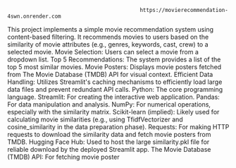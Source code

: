                                               https://movierecommendation-4swn.onrender.com
This project implements a simple movie recommendation system using content-based filtering. It recommends movies to users based on the similarity of movie 
attributes (e.g., genres, keywords, cast, crew) to a selected movie.
Movie Selection: Users can select a movie from a dropdown list.
Top 5 Recommendations: The system provides a list of the top 5 most similar movies.
Movie Posters: Displays movie posters fetched from The Movie Database (TMDB) API for visual context.
Efficient Data Handling: Utilizes Streamlit's caching mechanisms to efficiently load large data files and prevent redundant API calls.
Python: The core programming language.
Streamlit: For creating the interactive web application.
Pandas: For data manipulation and analysis.
NumPy: For numerical operations, especially with the similarity matrix.
Scikit-learn (implied): Likely used for calculating movie similarities (e.g., using TfidfVectorizer and cosine_similarity in the data preparation phase).
Requests: For making HTTP requests to download the similarity data and fetch movie posters from TMDB.
Hugging Face Hub: Used to host the large similarity.pkl file for reliable download by the deployed Streamlit app.
The Movie Database (TMDB) API: For fetching movie poster 
